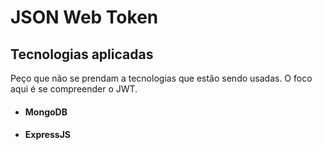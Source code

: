 # JSON Web Token

## Tecnologias aplicadas

Peço que não se prendam a tecnologias que estão sendo usadas. O foco aqui é se compreender o JWT.

- #### MongoDB
- #### ExpressJS

